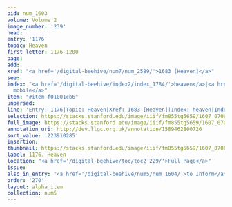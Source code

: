 ```yaml
---
pid: num_1603
volume: Volume 2
image_number: '239'
head:
entry: '1176'
topic: Heaven
first_letter: 1176-1200
page:
add:
xref: "<a href='/digital-beehive/num7/num_2589/'>1683 [Heaven]</a>"
see:
index: "<a href='/digital-beehive/index2/index_1784/'>heaven</a>|<a href='/digital-beehive/index4/index_3157/'>primum
  mobile</a>"
item: "#item-f01001cb6"
unparsed:
line: 'Entry: 1176|Topic: Heaven|Xref: 1683 [Heaven]|Index: heaven|Index: primum mobile|#item-f01001cb6'
selection: https://stacks.stanford.edu/image/iiif/fm855tg5659/1607_0706/385,285,2923,611/full/0/default.jpg
full_image: https://stacks.stanford.edu/image/iiif/fm855tg5659/1607_0706/full/full/0/default.jpg
annotation_uri: http://dev.llgc.org.uk/annotation/1589462800726
sort_value: '223910285'
insertion:
thumbnail: https://stacks.stanford.edu/image/iiif/fm855tg5659/1607_0706/385,285,600,180/250,/0/default.jpg
label: 1176. Heaven
location: "<a href='/digital-beehive/toc/toc2_229/'>Full Page</a>"
issue:
also_in_entry: "<a href='/digital-beehive/num5/num_1604/'>to Inform</a>"
order: '270'
layout: alpha_item
collection: num5
---
```

